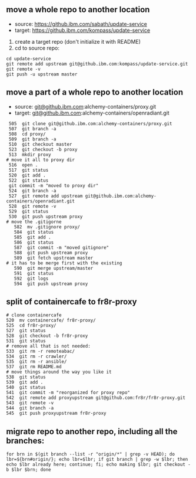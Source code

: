 ## move a whole repo to another location

- source: https://github.ibm.com/sabath/update-service
- target: https://github.ibm.com/kompass/update-service

1. create a target repo (don't initialize it with README)
1. cd to source repo:

```console
cd update-service
git remote add upstream git@github.ibm.com:kompass/update-service.git
git remote -v
git push -u upstream master
```

## move a part of a whole repo to another location

- source: git@github.ibm.com:alchemy-containers/proxy.git
- target: git@github.ibm.com:alchemy-containers/openradiant.git

```console
 505  git clone git@github.ibm.com:alchemy-containers/proxy.git
 507  git branch -a
 508  cd proxy/
 509  git branch -a
 510  git checkout master
 523  git checkout -b proxy
 513  mkdir proxy
# move it all to proxy dir
 516  open .
 517  git status
 520  git add .
 522  git status
 git commit -m "moved to proxy dir"
 524  git branch -a
 527  git remote add upstream git@github.ibm.com:alchemy-containers/openradiant.git
 528  git remote -v
 529  git status
 530  git push upstream proxy
# move the .gitigorne
   582  mv .gitignore proxy/
   584  git status
   585  git add .
   586  git status
   587  git commit -m "moved gitignore"
   588  git push upstream proxy
   589  git fetch upstream master
# it has to be merge first with the existing
   590  git merge upstream/master
   591  git status
   592  git logs
   594  git push upstream proxy
```


## split of containercafe to fr8r-proxy
```container
# clone containercafe   
520  mv containercafe/ fr8r-proxy/
525  cd fr8r-proxy/
527  git status
528  git checkout -b fr8r-proxy
531  git status
# remove all that is not needed:
533  git rm -r remoteabac/
534  git rm -r crawler/
535  git rm -r ansible/
537  git rm README.md
# move things around the way you like it
538  git status
539  git add .
540  git status
541  git commit -m "reorganized for proxy repo"
542  git remote add proxyupstream git@github.com:fr8r/fr8r-proxy.git
543  git remote -v
544  git branch -a
545  git push proxyupstream fr8r-proxy
```
## migrate repo to another repo, including all the branches:
```console
for brn in $(git branch --list -r "origin/*" | grep -v HEAD); do lbr=${brn#origin/}; echo lbr=$lbr; if git branch | grep -w $lbr; then echo $lbr already here; continue; fi; echo making $lbr; git checkout -b $lbr $brn; done
```
